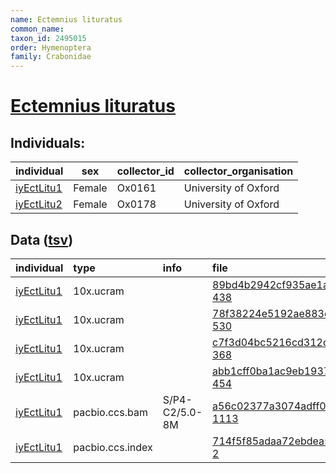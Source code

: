 ```yaml
---
name: Ectemnius lituratus
common_name: 
taxon_id: 2495015
order: Hymenoptera
family: Crabonidae
---
```


# [Ectemnius lituratus](https://www.ebi.ac.uk/ena/data/taxonomy/v1/taxon/tax-id/2495015)

## Individuals:

| individual | sex | collector_id | collector_organisation |
| :--------- | :-: | :----------- | :--------------------- |
| [iyEctLitu1](iyEctLitu1.md) | Female | Ox0161 | University of Oxford |
| [iyEctLitu2](iyEctLitu2.md) | Female | Ox0178 | University of Oxford |

## Data ([tsv](Ectemnius_lituratus_data.tsv))

| individual | type | info | file |
| :--------- | :--- | :--- | :--- |
| [iyEctLitu1](iyEctLitu1.md) | 10x.ucram |  | [89bd4b2942cf935ae1a1ae4f18a36500-438](https://darwin.cog.sanger.ac.uk/insects/Ectemnius_lituratus/iyEctLitu1/genomic_data/10x/33635_7%231.cram) |
| [iyEctLitu1](iyEctLitu1.md) | 10x.ucram |  | [78f38224e5192ae883e880d455a0f60d-530](https://darwin.cog.sanger.ac.uk/insects/Ectemnius_lituratus/iyEctLitu1/genomic_data/10x/33635_7%232.cram) |
| [iyEctLitu1](iyEctLitu1.md) | 10x.ucram |  | [c7f3d04bc5216cd312d945e0f912cb1e-368](https://darwin.cog.sanger.ac.uk/insects/Ectemnius_lituratus/iyEctLitu1/genomic_data/10x/33635_7%233.cram) |
| [iyEctLitu1](iyEctLitu1.md) | 10x.ucram |  | [abb1cff0ba1ac9eb1937abc60db22758-454](https://darwin.cog.sanger.ac.uk/insects/Ectemnius_lituratus/iyEctLitu1/genomic_data/10x/33635_7%234.cram) |
| [iyEctLitu1](iyEctLitu1.md) | pacbio.ccs.bam | S/P4-C2/5.0-8M | [a56c02377a3074adff0c9b90ce46b8c4-1113](https://darwin.cog.sanger.ac.uk/insects/Ectemnius_lituratus/iyEctLitu1/genomic_data/pacbio/m64097_200219_144607.ccs.bam) |
| [iyEctLitu1](iyEctLitu1.md) | pacbio.ccs.index |  | [714f5f85adaa72ebdea5e743212dc366-2](https://darwin.cog.sanger.ac.uk/insects/Ectemnius_lituratus/iyEctLitu1/genomic_data/pacbio/m64097_200219_144607.ccs.bam.pbi) |
